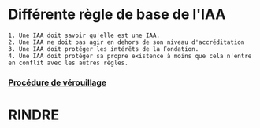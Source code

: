 # Différente règle de base de l'IAA
	1. Une IAA doit savoir qu'elle est une IAA.
	2. Une IAA ne doit pas agir en dehors de son niveau d'accréditation
	3. Une IAA doit protéger les intérêts de la Fondation.
	4. Une IAA doit protéger sa propre existence à moins que cela n'entre en conflit avec les autres règles.

### [Procédure de vérouillage](http://fondationscp.wikidot.com/lockdown-procedures)

# RINDRE

